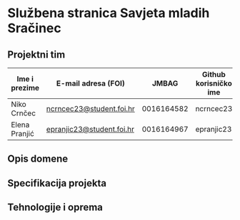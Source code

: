 # Službena stranica Savjeta mladih Sračinec

## Projektni tim

| Ime i prezime | E-mail adresa (FOI)       | JMBAG      | Github korisničko ime |
| ------------- | ------------------------- | ---------- | --------------------- |
| Niko Crnčec   | ncrncec23@student.foi.hr  | 0016164582 | ncrncec23             |
| Elena Pranjić | epranjic23@student.foi.hr | 0016164967 | epranjic23            |

## Opis domene

## Specifikacija projekta

## Tehnologije i oprema


